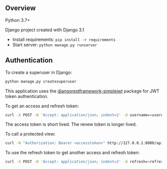 ## Overview

Python 3.7+

Django project created with Django 3.1

- Install requirements: `pip install -r requirements`
- Start server: `python manage.py runserver`

## Authentication

To create a superuser in Django:

```sh
python manage.py createsuperuser
```

This application uses the [djangorestframework-simplejwt](https://django-rest-framework-simplejwt.readthedocs.io/en/latest/index.html) package for JWT token authentication.

To get an access and refresh token:

```sh
curl -X POST -H 'Accept: application/json; indent=2' -d username=<username> -d password=<password> http://127.0.0.1:8000/api/token/
```

The access token is short lived. The renew token is longer lived.

To call a protected view:

```sh
curl -H "Authorization: Bearer <accesstoken>" http://127.0.0.1:8000/api/private/
```

To use the refresh token to get another access and refresh token:

```sh
curl -X POST -H 'Accept: application/json; indent=2' -d refresh=<refreshtoken> http://127.0.0.1:8000/api/token/refresh/
```
